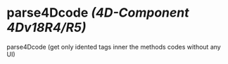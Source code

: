 # parse4Dcode *(4D-Component 4Dv18R4/R5)*
parse4Dcode (get only idented tags inner the methods codes without any UI)
